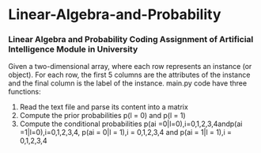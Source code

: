 # Linear-Algebra-and-Probability
### Linear Algebra and Probability Coding Assignment of Artificial Intelligence Module in University

Given a two-dimensional array, where each row represents an instance (or object). 
For each row, the first 5 columns are the attributes of the instance and the final column is the label of the instance.
main.py code have three functions:
1) Read the text file and parse its content into a matrix
2) Compute the prior probabilities p(l = 0) and p(l = 1) 
3) Compute the conditional probabilities p(ai =0|l=0),i=0,1,2,3,4andp(ai =1|l=0),i=0,1,2,3,4, 
   p(ai = 0|l = 1),i = 0,1,2,3,4 and p(ai = 1|l = 1),i = 0,1,2,3,4

